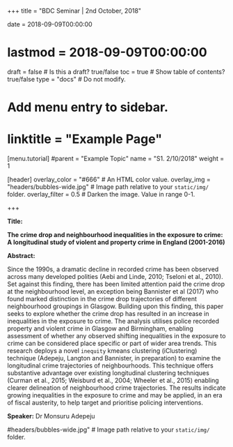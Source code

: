 +++
title = "BDC Seminar | 2nd October, 2018"

date = 2018-09-09T00:00:00
# lastmod = 2018-09-09T00:00:00

draft = false  # Is this a draft? true/false
toc = true  # Show table of contents? true/false
type = "docs"  # Do not modify.

# Add menu entry to sidebar.
# linktitle = "Example Page"
[menu.tutorial]
  #parent = "Example Topic"
  name = "S1. 2/10/2018"
  weight = 1

[header]
  overlay_color = "#666"  # An HTML color value.
  overlay_img = "headers/bubbles-wide.jpg"  # Image path relative to your `static/img/` folder.
  overlay_filter = 0.5  # Darken the image. Value in range 0-1.
  
+++

**Title:**

**The crime drop and neighbourhood inequalities in the exposure to crime: A longitudinal study of violent and property crime in England (2001-2016)**
  
**Abstract:**

Since the 1990s, a dramatic decline in recorded crime has been observed across many developed polities (Aebi and Linde, 2010; Tseloni et al., 2010). Set against this finding, there has been limited attention paid the crime drop at the neighbourhood level, an exception being Bannister et al (2017) who found marked distinction in the crime drop trajectories of different neighbourhood groupings in Glasgow. Building upon this finding, this paper seeks to explore whether the crime drop has resulted in an increase in inequalities in the exposure to crime. The analysis utilises police recorded property and violent crime in Glasgow and Birmingham, enabling assessment of whether any observed shifting inequalities in the exposure to crime can be considered place specific or part of wider area trends.
This research deploys a novel `inequity` kmeans clustering (iClustering) technique (Adepeju, Langton and Bannister, in preparation) to examine the longitudinal crime trajectories of neighbourhoods. This technique offers substantive advantage over existing longitudinal clustering techniques (Curman et al., 2015; Weisburd et al., 2004; Wheeler et al., 2015) enabling clearer delineation of neighbourhood crime trajectories. The results indicate growing inequalities in the exposure to crime and may be applied, in an era of fiscal austerity, to help target and prioritise policing interventions.
 
**Speaker:**
Dr Monsuru Adepeju

#headers/bubbles-wide.jpg"  # Image path relative to your `static/img/` folder.